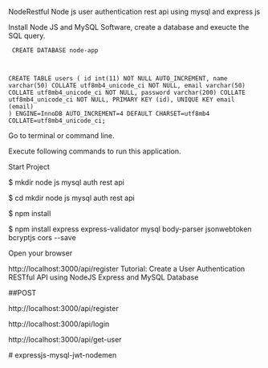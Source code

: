 NodeRestful
Node js user authentication rest api using mysql and express js

Install Node JS and MySQL Software, create a database and exeucte the SQL query.

<code> CREATE DATABASE node-app
 
CREATE TABLE users (
  id int(11) NOT NULL AUTO_INCREMENT,
  name varchar(50) COLLATE utf8mb4_unicode_ci NOT NULL,
  email varchar(50) COLLATE utf8mb4_unicode_ci NOT NULL,
  password varchar(200) COLLATE utf8mb4_unicode_ci NOT NULL,
  PRIMARY KEY (id),
  UNIQUE KEY email (email)
 ) ENGINE=InnoDB AUTO_INCREMENT=4 DEFAULT CHARSET=utf8mb4 COLLATE=utf8mb4_unicode_ci; </code>


Go to terminal or command line.

Execute following commands to run this application.

Start Project

$ mkdir node js mysql auth rest api

$ cd mkdir node js mysql auth rest api

$ npm install

$ npm install express express-validator mysql body-parser jsonwebtoken bcryptjs cors --save

Open your browser

http://localhost:3000/api/register
Tutorial: Create a User Authentication RESTful API using NodeJS Express and MySQL Database


##POST

http://localhost:3000/api/register

http://localhost:3000/api/login

http://localhost:3000/api/get-user

#   e x p r e s s j s - m y s q l - j w t - n o d e m e n  
 